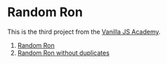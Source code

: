 # Random Ron

This is the third project from the [Vanilla JS Academy](https://vanillajsacademy.com).

1. [Random Ron](https://kieranbarker.github.io/random-ron/random-ron/)
2. [Random Ron without duplicates](https://kieranbarker.github.io/random-ron/random-ron-without-duplicates/)
